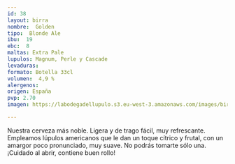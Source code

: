 ```yaml
---
id: 38
layout: birra
nombre:  Golden
tipo:  Blonde Ale
ibu:  19
ebc:  8
maltas: Extra Pale
lupulos: Magnum, Perle y Cascade
levaduras: 
formato: Botella 33cl
volumen:  4,9 %
alergenos: 
origen: España
pvp: 2.70
imagen: https://labodegadellupulo.s3.eu-west-3.amazonaws.com/images/birras/golden.jpg

---
```

Nuestra cerveza más noble. Ligera y de trago fácil, muy refrescante. Empleamos lúpulos americanos que le dan un toque cítrico y frutal, con un amargor poco pronunciado, muy suave. No podrás tomarte sólo una. ¡Cuidado al abrir, contiene buen rollo!
